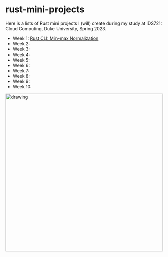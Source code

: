# rust-mini-projects

Here is a lists of Rust mini projects I (will) create during my study at IDS721: Cloud Computing, Duke University, Spring 2023.

* Week 1: [Rust CLI: Min-max Normalization](https://github.com/zhuminghui17/rust-week1-min-max-normalization) 
* Week 2: 
* Week 3:
* Week 4:
* Week 5: 
* Week 6:
* Week 7:
* Week 8: 
* Week 9:
* Week 10:

<img src="https://miro.medium.com/max/1400/1*fxzf9jXmklqPdIBp-xMiZA.webp" alt="drawing" width="500"/>
